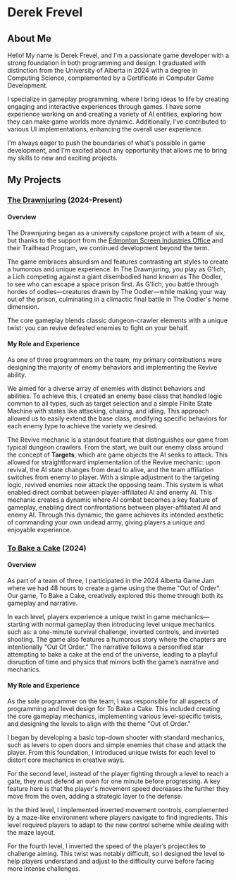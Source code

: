 # Derek Frevel

## About Me
Hello! My name is Derek Frevel, and I'm a passionate game developer with a strong foundation in both programming and design. I graduated with distinction from the University of Alberta in 2024 with a degree in Computing Science, complemented by a Certificate in Computer Game Development.

I specialize in gameplay programming, where I bring ideas to life by creating engaging and interactive experiences through games. I have some experience working on and creating a variety of AI entities, exploring how they can make game worlds more dynamic. Additionally, I’ve contributed to various UI implementations, enhancing the overall user experience.

I'm always eager to push the boundaries of what's possible in game development, and I'm excited about any opportunity that allows me to bring my skills to new and exciting projects.

## My Projects
### [The Drawnjuring](https://store.steampowered.com/app/3048510/The_Drawnjuring/) (2024-Present)
#### **Overview**
The Drawnjuring began as a university capstone project with a team of six, but thanks to the support from the [Edmonton Screen Industries Office](https://edmontonscreen.com) and their Trailhead Program, we continued development beyond the term.

The game embraces absurdism and features contrasting art styles to create a humorous and unique experience. In The Drawnjuring, you play as G'lich, a Lich competing against a giant disembodied hand known as The Oodler, to see who can escape a space prison first. As G'lich, you battle through hordes of oodles—creatures drawn by The Oodler—while making your way out of the prison, culminating in a climactic final battle in The Oodler's home dimension.

The core gameplay blends classic dungeon-crawler elements with a unique twist: you can revive defeated enemies to fight on your behalf.

#### **My Role and Experience**
As one of three programmers on the team, my primary contributions were designing the majority of enemy behaviors and implementing the Revive ability.

We aimed for a diverse array of enemies with distinct behaviors and abilities. To achieve this, I created an enemy base class that handled logic common to all types, such as target selection and a simple Finite State Machine with states like attacking, chasing, and idling. This approach allowed us to easily extend the base class, modifying specific behaviors for each enemy type to achieve the variety we desired.

The Revive mechanic is a standout feature that distinguishes our game from typical dungeon crawlers. From the start, we built our enemy class around the concept of **Targets**, which are game objects the AI seeks to attack. This allowed for straightforward implementation of the Revive mechanic: upon revival, the AI state changes from dead to alive, and the team affiliation switches from enemy to player. With a simple adjustment to the targeting logic, revived enemies now attack the opposing team. This system is what enabled direct combat between player-affiliated AI and enemy AI. This mechanic creates a dynamic where AI combat becomes a key feature of gameplay, enabling direct confrontations between player-affiliated AI and enemy AI. Through this dynamic, the game achieves its intended aesthetic of commanding your own undead army, giving players a unique and enjoyable experience.

### [To Bake a Cake](https://derek-frevel.itch.io/to-bake-a-cake) (2024)
#### **Overview**
As part of a team of three, I participated in the 2024 Alberta Game Jam where we had 48 hours to create a game using the theme "Out of Order". Our game, To Bake a Cake, creatively explored this theme through both its gameplay and narrative.

In each level, players experience a unique twist in game mechanics—starting with normal gameplay then introducing level unique mechanics such as: a one-minute survival challenge, inverted controls, and inverted shooting. The game also features a humorous story where the chapters are intentionally "Out Of Order." The narrative follows a personified star attempting to bake a cake at the end of the universe, leading to a playful disruption of time and physics that mirrors both the game’s narrative and mechanics.

#### **My Role and Experience**
As the sole programmer on the team, I was responsible for all aspects of programming and level design for To Bake a Cake. This included creating the core gameplay mechanics, implementing various level-specific twists, and designing the levels to align with the theme "Out of Order."

I began by developing a basic top-down shooter with standard mechanics, such as levers to open doors and simple enemies that chase and attack the player. From this foundation, I introduced unique twists for each level to distort core mechanics in creative ways.

For the second level, instead of the player fighting through a level to reach a gate, they must defend an oven for one minute before progressing. A key feature here is that the player's movement speed decreases the further they move from the oven, adding a strategic layer to the defense.

In the third level, I implemented inverted movement controls, complemented by a maze-like environment where players navigate to find ingredients. This level required players to adapt to the new control scheme while dealing with the maze layout.

For the fourth level, I inverted the speed of the player’s projectiles to challenge aiming. This twist was notably difficult, so I designed the level to help players understand and adjust to the difficulty curve before facing more intense challenges.
